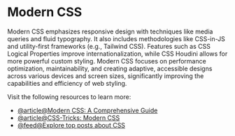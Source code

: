 # Modern CSS

Modern CSS emphasizes responsive design with techniques like media queries and fluid typography. It also includes methodologies like CSS-in-JS and utility-first frameworks (e.g., Tailwind CSS). Features such as CSS Logical Properties improve internationalization, while CSS Houdini allows for more powerful custom styling. Modern CSS focuses on performance optimization, maintainability, and creating adaptive, accessible designs across various devices and screen sizes, significantly improving the capabilities and efficiency of web styling.

Visit the following resources to learn more:

- [@article@Modern CSS: A Comprehensive Guide](https://moderncss.dev/)
- [@article@CSS-Tricks: Modern CSS](https://css-tricks.com/modern-css/)
- [@feed@Explore top posts about CSS](https://app.daily.dev/tags/css?ref=roadmapsh)
